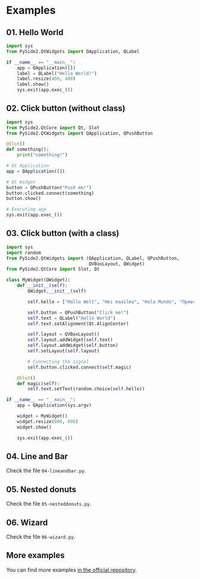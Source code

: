 # Examples

## 01. Hello World

```python
import sys
from PySide2.QtWidgets import QApplication, QLabel

if __name__ == "__main__":
    app = QApplication([])
    label = QLabel("Hello World!")
    label.resize(400, 400)
    label.show()
    sys.exit(app.exec_())
```
## 02. Click button (without class)

```python
import sys
from PySide2.QtCore import Qt, Slot
from PySide2.QtWidgets import QApplication, QPushButton

@Slot()
def something():
    print("something!")

# Qt Application
app = QApplication([])

# Qt Widget
button = QPushButton("Push me!")
button.clicked.connect(something)
button.show()

# Executing app
sys.exit(app.exec_())
```

## 03. Click button (with a class)

```python
import sys
import random
from PySide2.QtWidgets import (QApplication, QLabel, QPushButton,
                               QVBoxLayout, QWidget)
from PySide2.QtCore import Slot, Qt

class MyWidget(QWidget):
    def __init__(self):
        QWidget.__init__(self)

        self.hello = ["Hallo Welt", "Hei maailma", "Hola Mundo", "Привет мир"]

        self.button = QPushButton("Click me!")
        self.text = QLabel("Hello World")
        self.text.setAlignment(Qt.AlignCenter)

        self.layout = QVBoxLayout()
        self.layout.addWidget(self.text)
        self.layout.addWidget(self.button)
        self.setLayout(self.layout)

        # Connecting the signal
        self.button.clicked.connect(self.magic)

    @Slot()
    def magic(self):
        self.text.setText(random.choice(self.hello))

if __name__ == "__main__":
    app = QApplication(sys.argv)

    widget = MyWidget()
    widget.resize(800, 600)
    widget.show()

    sys.exit(app.exec_())
```

## 04. Line and Bar

Check the file `04-lineandbar.py`.

## 05. Nested donuts

Check the file `05-nesteddonuts.py`.

## 06. Wizard

Check the file `06-wizard.py`.

## More examples

You can find more examples
[in the official repository](http://code.qt.io/cgit/pyside/pyside-setup.git/tree/examples).

